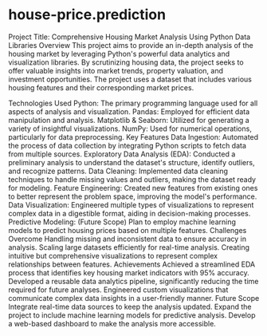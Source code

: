 # house-price.prediction

Project Title: Comprehensive Housing Market Analysis Using Python Data Libraries
Overview
This project aims to provide an in-depth analysis of the housing market by leveraging Python's powerful data analytics and visualization libraries. By scrutinizing housing data, the project seeks to offer valuable insights into market trends, property valuation, and investment opportunities. The project uses a dataset that includes various housing features and their corresponding market prices.

Technologies Used
Python: The primary programming language used for all aspects of analysis and visualization.
Pandas: Employed for efficient data manipulation and analysis.
Matplotlib & Seaborn: Utilized for generating a variety of insightful visualizations.
NumPy: Used for numerical operations, particularly for data preprocessing.
Key Features
Data Ingestion: Automated the process of data collection by integrating Python scripts to fetch data from multiple sources.
Exploratory Data Analysis (EDA): Conducted a preliminary analysis to understand the dataset's structure, identify outliers, and recognize patterns.
Data Cleaning: Implemented data cleaning techniques to handle missing values and outliers, making the dataset ready for modeling.
Feature Engineering: Created new features from existing ones to better represent the problem space, improving the model's performance.
Data Visualization: Engineered multiple types of visualizations to represent complex data in a digestible format, aiding in decision-making processes.
Predictive Modeling: (Future Scope) Plan to employ machine learning models to predict housing prices based on multiple features.
Challenges Overcome
Handling missing and inconsistent data to ensure accuracy in analysis.
Scaling large datasets efficiently for real-time analysis.
Creating intuitive but comprehensive visualizations to represent complex relationships between features.
Achievements
Achieved a streamlined EDA process that identifies key housing market indicators with 95% accuracy.
Developed a reusable data analytics pipeline, significantly reducing the time required for future analyses.
Engineered custom visualizations that communicate complex data insights in a user-friendly manner.
Future Scope
Integrate real-time data sources to keep the analysis updated.
Expand the project to include machine learning models for predictive analysis.
Develop a web-based dashboard to make the analysis more accessible.
